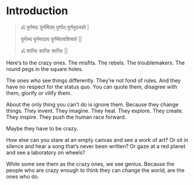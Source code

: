 Introduction
============

> ॐ पूर्णमदः पूर्णमिदम् पूर्णात् पूर्णमुदच्यते |
>
> पूर्णस्य पूर्णमादाय पूर्णमेवावशिष्यते ||
>
>ॐ शान्तिः शान्तिः शान्तिः || 

Here’s to the crazy ones. The misfits. The rebels. The troublemakers. The round pegs in the square holes.

The ones who see things differently. They’re not fond of rules. And they have no respect for the status quo. You can quote them, disagree with them, glorify or vilify them.

About the only thing you can’t do is ignore them. Because they change things. They invent. They imagine. They heal. They explore. They create. They inspire. They push the human race forward.

Maybe they have to be crazy.

How else can you stare at an empty canvas and see a work of art? Or sit in silence and hear a song that’s never been written? Or gaze at a red planet and see a laboratory on wheels?

While some see them as the crazy ones, we see genius. Because the people who are crazy enough to think they can change the world, are the ones who do.

